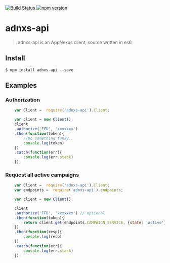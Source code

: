 [![Build Status](https://travis-ci.org/LukevdPalen/adnxs-api.svg?branch=master)](https://travis-ci.org/LukevdPalen/adnxs-api)
[![npm version](https://badge.fury.io/js/adnxs-api.svg)](http://badge.fury.io/js/adnxs-api)
# adnxs-api

> adnxs-api is an AppNexus client, source written in es6

## Install

 	$ npm install adnxs-api --save

## Examples

### Authorization
```javascript
	var Client =  require('adnxs-api').Client;

	var client = new Client();
	client
	.authorize('FFD', 'xxxxxxx')
	.then(function(token){
		//Do something funky..
		console.log(token)
	})
	.catch(function(err){
		console.log(err.stack)
	});
```

### Request all active campaigns
```javascript
	var Client =  require('adnxs-api').Client;
	var endpoints =  require('adnxs-api').endpoints;

	var client = new Client();

	client
	.authorize('FFD', 'xxxxxxx') // optional
 	.then(function(token){
		return client.get(endpoints.CAMPAIGN_SERVICE, {state: 'active'});
	})
	.then(function(resp){
		console.log(resp)
	})
	.catch(function(err){
		console.log(err.stack)
	});

```
